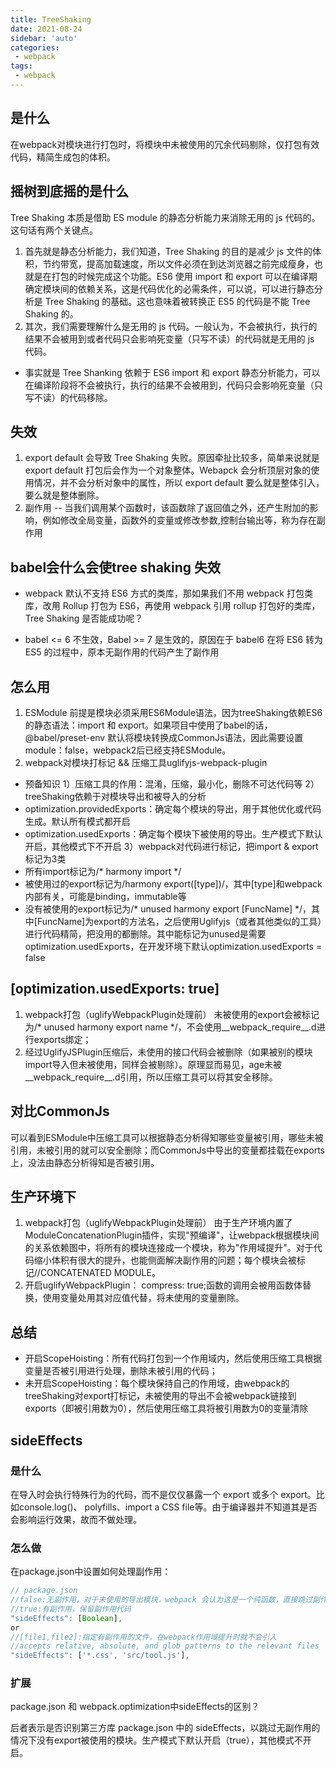 ```yaml
---
title: TreeShaking
date: 2021-08-24
sidebar: 'auto'
categories:
 - webpack
tags:
 - webpack
---
```


##  是什么
在webpack对模块进行打包时，将模块中未被使用的冗余代码剔除，仅打包有效代码，精简生成包的体积。

##  摇树到底摇的是什么
Tree Shaking 本质是借助 ES module 的静态分析能力来消除无用的 js 代码的。这句话有两个关键点。
1.  首先就是静态分析能力，我们知道，Tree Shaking 的目的是减少 js 文件的体积，节约带宽，提高加载速度，所以文件必须在到达浏览器之前完成瘦身，也就是在打包的时候完成这个功能。ES6 使用 import 和 export 可以在编译期确定模块间的依赖关系，这是代码优化的必需条件，可以说，可以进行静态分析是 Tree Shaking 的基础。这也意味着被转换正 ES5 的代码是不能 Tree Shaking 的。
2.  其次，我们需要理解什么是无用的 js 代码。一般认为，不会被执行，执行的结果不会被用到或者代码只会影响死变量（只写不读）的代码就是无用的 js 代码。

- 事实就是 Tree Shanking 依赖于 ES6 import 和 export 静态分析能力，可以在编译阶段将不会被执行，执行的结果不会被用到，代码只会影响死变量（只写不读）的代码移除。

##  失效
1.  export default 会导致 Tree Shaking 失败。原因牵扯比较多，简单来说就是 export default 打包后会作为一个对象整体。Webapck 会分析顶层对象的使用情况，并不会分析对象中的属性，所以 export default 要么就是整体引入，要么就是整体删除。
2.  副作用 -- 当我们调用某个函数时，该函数除了返回值之外，还产生附加的影响，例如修改全局变量，函数外的变量或修改参数,控制台输出等，称为存在副作用

##  babel会什么会使tree shaking 失效

- webpack 默认不支持 ES6 方式的类库，那如果我们不用 webpack 打包类库，改用 Rollup 打包为 ES6，再使用 webpack 引用 rollup 打包好的类库，Tree Shaking 是否能成功呢？

- babel <= 6 不生效，Babel >= 7 是生效的，原因在于 babel6 在将 ES6 转为 ES5 的过程中，原本无副作用的代码产生了副作用
##  怎么用
1.  ESModule
前提是模块必须采用ES6Module语法，因为treeShaking依赖ES6的静态语法：import 和 export。如果项目中使用了babel的话， @babel/preset-env 默认将模块转换成CommonJs语法，因此需要设置module：false，webpack2后已经支持ESModule。
2.  webpack对模块打标记 && 压缩工具uglifyjs-webpack-plugin
-   预备知识
1）压缩工具的作用：混淆，压缩，最小化，删除不可达代码等
2）treeShaking依赖于对模块导出和被导入的分析
-   optimization.providedExports：确定每个模块的导出，用于其他优化或代码生成。默认所有模式都开启
-   optimization.usedExports：确定每个模块下被使用的导出。生产模式下默认开启，其他模式下不开启
3）webpack对代码进行标记，把import & export标记为3类
-   所有import标记为/* harmony import */
-   被使用过的export标记为/harmony export([type])/，其中[type]和webpack内部有关，可能是binding，immutable等
-   没有被使用的export标记为/* unused harmony export [FuncName] */，其中[FuncName]为export的方法名，之后使用Uglifyjs（或者其他类似的工具）进行代码精简，把没用的都删除。其中能标记为unused是需要optimization.usedExports，在开发环境下默认optimization.usedExports = false

##  [optimization.usedExports: true]
1.  webpack打包（uglifyWebpackPlugin处理前）
未被使用的export会被标记为/* unused harmony export name */，不会使用__webpack_require__.d进行exports绑定；
2.  经过UglifyJSPlugin压缩后，未使用的接口代码会被删除（如果被别的模块import导入但未被使用，同样会被剔除）。原理显而易见，age未被__webpack_require__.d引用，所以压缩工具可以将其安全移除。

##  对比CommonJs
可以看到ESModule中压缩工具可以根据静态分析得知哪些变量被引用，哪些未被引用，未被引用的就可以安全删除；而CommonJs中导出的变量都挂载在exports上，没法由静态分析得知是否被引用。

##  生产环境下
1.  webpack打包（uglifyWebpackPlugin处理前）
由于生产环境内置了ModuleConcatenationPlugin插件，实现"预编译"，让webpack根据模块间的关系依赖图中，将所有的模块连接成一个模块，称为"作用域提升"。对于代码缩小体积有很大的提升，也能侧面解决副作用的问题；每个模块会被标记//CONCATENATED MODULE。
2.  开启uglifyWebpackPlugin：
compress: true;函数的调用会被用函数体替换，使用变量处用其对应值代替，将未使用的变量删除。

##  总结
-   开启ScopeHoisting：所有代码打包到一个作用域内，然后使用压缩工具根据变量是否被引用进行处理，删除未被引用的代码；
-   未开启ScopeHoisting：每个模块保持自己的作用域，由webpack的treeShaking对export打标记，未被使用的导出不会被webpack链接到exports（即被引用数为0），然后使用压缩工具将被引用数为0的变量清除

##  sideEffects
### 是什么
在导入时会执行特殊行为的代码，而不是仅仅暴露一个 export 或多个 export。比如console.log()、 polyfills、import a CSS file等。由于编译器并不知道其是否会影响运行效果，故而不做处理。
### 怎么做
在package.json中设置如何处理副作用：
```js
// package.json
//false:无副作用，对于未使用的导出模块，webpack 会认为这是一个纯函数，直接跳过副作用分析
//true:有副作用，保留副作用代码
"sideEffects": [Boolean], 
or
//[file1,file2]:指定有副作用的文件，在webpack作用域提升时就不会引入
//accepts relative, absolute, and glob patterns to the relevant files
"sideEffects": ['*.css', 'src/tool.js'],
```

### 扩展
package.json 和 webpack.optimization中sideEffects的区别？

后者表示是否识别第三方库 package.json 中的 sideEffects，以跳过无副作用的情况下没有export被使用的模块。生产模式下默认开启（true），其他模式不开启。
